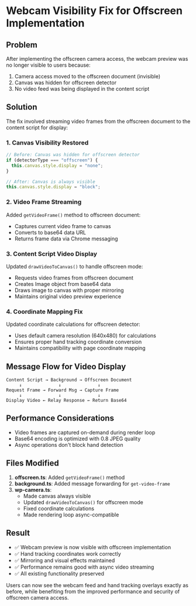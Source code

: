 # Webcam Visibility Fix for Offscreen Implementation

## Problem

After implementing the offscreen camera access, the webcam preview was no longer visible to users because:

1. Camera access moved to the offscreen document (invisible)
2. Canvas was hidden for offscreen detector
3. No video feed was being displayed in the content script

## Solution

The fix involved streaming video frames from the offscreen document to the content script for display:

### 1. Canvas Visibility Restored

```typescript
// Before: Canvas was hidden for offscreen detector
if (detectorType === "offscreen") {
  this.canvas.style.display = "none";
}

// After: Canvas is always visible
this.canvas.style.display = "block";
```

### 2. Video Frame Streaming

Added `getVideoFrame()` method to offscreen document:

- Captures current video frame to canvas
- Converts to base64 data URL
- Returns frame data via Chrome messaging

### 3. Content Script Video Display

Updated `drawVideoToCanvas()` to handle offscreen mode:

- Requests video frames from offscreen document
- Creates Image object from base64 data
- Draws image to canvas with proper mirroring
- Maintains original video preview experience

### 4. Coordinate Mapping Fix

Updated coordinate calculations for offscreen detector:

- Uses default camera resolution (640x480) for calculations
- Ensures proper hand tracking coordinate conversion
- Maintains compatibility with page coordinate mapping

## Message Flow for Video Display

```
Content Script → Background → Offscreen Document
     ↓              ↓              ↓
Request Frame → Forward Msg → Capture Frame
     ↓              ↓              ↓
Display Video ← Relay Response ← Return Base64
```

## Performance Considerations

- Video frames are captured on-demand during render loop
- Base64 encoding is optimized with 0.8 JPEG quality
- Async operations don't block hand detection

## Files Modified

1. **offscreen.ts**: Added `getVideoFrame()` method
2. **background.ts**: Added message forwarding for `get-video-frame`
3. **wp-camera.ts**:
   - Made canvas always visible
   - Updated `drawVideoToCanvas()` for offscreen mode
   - Fixed coordinate calculations
   - Made rendering loop async-compatible

## Result

- ✅ Webcam preview is now visible with offscreen implementation
- ✅ Hand tracking coordinates work correctly
- ✅ Mirroring and visual effects maintained
- ✅ Performance remains good with async video streaming
- ✅ All existing functionality preserved

Users can now see the webcam feed and hand tracking overlays exactly as before, while benefiting from the improved performance and security of offscreen camera access.

